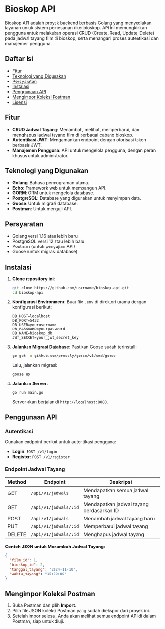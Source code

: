 
# Bioskop API

Bioskop API adalah proyek backend berbasis Golang yang menyediakan layanan untuk sistem pemesanan tiket bioskop. API ini memungkinkan pengguna untuk melakukan operasi CRUD (Create, Read, Update, Delete) pada jadwal tayang film di bioskop, serta menangani proses autentikasi dan manajemen pengguna.

## Daftar Isi

- [Fitur](#fitur)
- [Teknologi yang Digunakan](#teknologi-yang-digunakan)
- [Persyaratan](#persyaratan)
- [Instalasi](#instalasi)
- [Penggunaan API](#penggunaan-api)
- [Mengimpor Koleksi Postman](#mengimpor-koleksi-postman)
- [Lisensi](#lisensi)

## Fitur

- **CRUD Jadwal Tayang**: Menambah, melihat, memperbarui, dan menghapus jadwal tayang film di berbagai cabang bioskop.
- **Autentikasi JWT**: Mengamankan endpoint dengan otorisasi token berbasis JWT.
- **Manajemen Pengguna**: API untuk mengelola pengguna, dengan peran khusus untuk administrator.

## Teknologi yang Digunakan

- **Golang**: Bahasa pemrograman utama.
- **Echo**: Framework web untuk membangun API.
- **GORM**: ORM untuk mengelola database.
- **PostgreSQL**: Database yang digunakan untuk menyimpan data.
- **Goose**: Untuk migrasi database.
- **Postman**: Untuk menguji API.

## Persyaratan

- Golang versi 1.16 atau lebih baru
- PostgreSQL versi 12 atau lebih baru
- Postman (untuk pengujian API)
- Goose (untuk migrasi database)

## Instalasi

1. **Clone repository ini**:
   ```bash
   git clone https://github.com/username/bioskop-api.git
   cd bioskop-api
   ```

2. **Konfigurasi Environment**:
   Buat file `.env` di direktori utama dengan konfigurasi berikut:
   ```env
   DB_HOST=localhost
   DB_PORT=5432
   DB_USER=yourusername
   DB_PASSWORD=yourpassword
   DB_NAME=bioskop_db
   JWT_SECRET=your_jwt_secret_key
   ```

3. **Jalankan Migrasi Database**:
   Pastikan Goose sudah terinstall:
   ```bash
   go get -u github.com/pressly/goose/v3/cmd/goose
   ```
   Lalu, jalankan migrasi:
   ```bash
   goose up
   ```

4. **Jalankan Server**:
   ```bash
   go run main.go
   ```
   Server akan berjalan di `http://localhost:8080`.


## Penggunaan API

### Autentikasi

Gunakan endpoint berikut untuk autentikasi pengguna:

- **Login**: `POST /v1/login`
- **Register**: `POST /v1/register`

### Endpoint Jadwal Tayang

| Method | Endpoint              | Deskripsi                           |
|--------|------------------------|-------------------------------------|
| GET    | `/api/v1/jadwals`     | Mendapatkan semua jadwal tayang     |
| GET    | `/api/v1/jadwals/:id` | Mendapatkan jadwal tayang berdasarkan ID |
| POST   | `/api/v1/jadwals`     | Menambah jadwal tayang baru         |
| PUT    | `/api/v1/jadwals/:id` | Memperbarui jadwal tayang           |
| DELETE | `/api/v1/jadwals/:id` | Menghapus jadwal tayang             |

**Contoh JSON untuk Menambah Jadwal Tayang**:
```json
{
  "film_id": 1,
  "bioskop_id": 2,
  "tanggal_tayang": "2024-11-10",
  "waktu_tayang": "15:30:00"
}
```

## Mengimpor Koleksi Postman

1. Buka Postman dan pilih **Import**.
2. Pilih file JSON koleksi Postman yang sudah diekspor dari proyek ini.
3. Setelah impor selesai, Anda akan melihat semua endpoint API di dalam Postman, siap untuk diuji.

